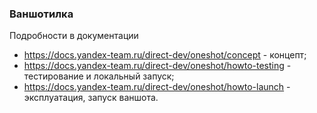 
### Ваншотилка
Подробности в документации
- https://docs.yandex-team.ru/direct-dev/oneshot/concept - концепт;
- https://docs.yandex-team.ru/direct-dev/oneshot/howto-testing - тестирование и локальный запуск;
- https://docs.yandex-team.ru/direct-dev/oneshot/howto-launch - эксплуатация, запуск ваншота.


